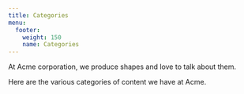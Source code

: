 ```yaml
---
title: Categories
menu:
  footer:
    weight: 150
    name: Categories
---
```


At Acme corporation, we produce shapes and love to talk about them.

Here are the various categories of content we have at Acme.
